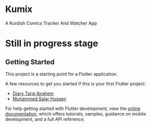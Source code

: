# Kumix

A Kurdish Comics Tracker And Watcher App
# Still in progress stage
## Getting Started

This project is a starting point for a Flutter application.

A few resources to get you started if this is your first Flutter project:

- [Diary Tariq Ibrahem](diary_tariq_)
- [Muhammed Salar Hussen](rudy._.99)

For help getting started with Flutter development, view the
[online documentation](https://docs.flutter.dev/), which offers tutorials,
samples, guidance on mobile development, and a full API reference.
